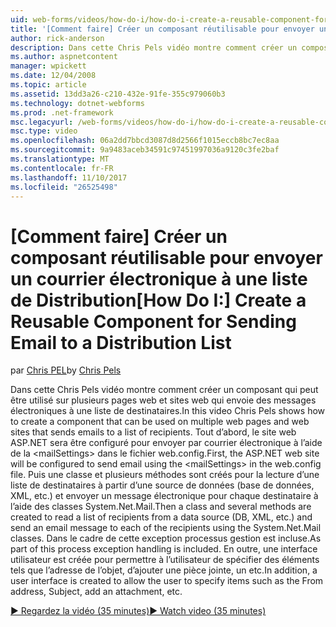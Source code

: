 ```yaml
---
uid: web-forms/videos/how-do-i/how-do-i-create-a-reusable-component-for-sending-email-to-a-distribution-list
title: '[Comment faire] Créer un composant réutilisable pour envoyer un courrier électronique à une liste de Distribution | Documents Microsoft'
author: rick-anderson
description: Dans cette Chris Pels vidéo montre comment créer un composant qui peut être utilisé sur plusieurs pages web et sites web qui envoie des messages électroniques à une liste de destinataires. Premier...
ms.author: aspnetcontent
manager: wpickett
ms.date: 12/04/2008
ms.topic: article
ms.assetid: 13dd3a26-c210-432e-91fe-355c979060b3
ms.technology: dotnet-webforms
ms.prod: .net-framework
msc.legacyurl: /web-forms/videos/how-do-i/how-do-i-create-a-reusable-component-for-sending-email-to-a-distribution-list
msc.type: video
ms.openlocfilehash: 06a2dd7bbcd3087d8d2566f1015eccb8bc7ec8aa
ms.sourcegitcommit: 9a9483aceb34591c97451997036a9120c3fe2baf
ms.translationtype: MT
ms.contentlocale: fr-FR
ms.lasthandoff: 11/10/2017
ms.locfileid: "26525498"
---
```

<a name="how-do-i-create-a-reusable-component-for-sending-email-to-a-distribution-list"></a><span data-ttu-id="05397-104">[Comment faire] Créer un composant réutilisable pour envoyer un courrier électronique à une liste de Distribution</span><span class="sxs-lookup"><span data-stu-id="05397-104">[How Do I:] Create a Reusable Component for Sending Email to a Distribution List</span></span>
====================
<span data-ttu-id="05397-105">par [Chris PEL](https://twitter.com/chrispels)</span><span class="sxs-lookup"><span data-stu-id="05397-105">by [Chris Pels](https://twitter.com/chrispels)</span></span>

<span data-ttu-id="05397-106">Dans cette Chris Pels vidéo montre comment créer un composant qui peut être utilisé sur plusieurs pages web et sites web qui envoie des messages électroniques à une liste de destinataires.</span><span class="sxs-lookup"><span data-stu-id="05397-106">In this video Chris Pels shows how to create a component that can be used on multiple web pages and web sites that sends emails to a list of recipients.</span></span> <span data-ttu-id="05397-107">Tout d’abord, le site web ASP.NET sera être configuré pour envoyer par courrier électronique à l’aide de la &lt;mailSettings&gt; dans le fichier web.config.</span><span class="sxs-lookup"><span data-stu-id="05397-107">First, the ASP.NET web site will be configured to send email using the &lt;mailSettings&gt; in the web.config file.</span></span> <span data-ttu-id="05397-108">Puis une classe et plusieurs méthodes sont créés pour la lecture d’une liste de destinataires à partir d’une source de données (base de données, XML, etc.) et envoyer un message électronique pour chaque destinataire à l’aide des classes System.Net.Mail.</span><span class="sxs-lookup"><span data-stu-id="05397-108">Then a class and several methods are created to read a list of recipients from a data source (DB, XML, etc.) and send an email message to each of the recipients using the System.Net.Mail classes.</span></span> <span data-ttu-id="05397-109">Dans le cadre de cette exception processus gestion est incluse.</span><span class="sxs-lookup"><span data-stu-id="05397-109">As part of this process exception handling is included.</span></span> <span data-ttu-id="05397-110">En outre, une interface utilisateur est créée pour permettre à l’utilisateur de spécifier des éléments tels que l’adresse de l’objet, d’ajouter une pièce jointe, un etc.</span><span class="sxs-lookup"><span data-stu-id="05397-110">In addition, a user interface is created to allow the user to specify items such as the From address, Subject, add an attachment, etc.</span></span>

[<span data-ttu-id="05397-111">&#9654; Regardez la vidéo (35 minutes)</span><span class="sxs-lookup"><span data-stu-id="05397-111">&#9654; Watch video (35 minutes)</span></span>](https://channel9.msdn.com/Blogs/ASP-NET-Site-Videos/how-do-i-create-a-reusable-component-for-sending-email-to-a-distribution-list)
